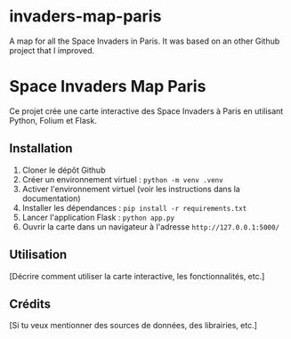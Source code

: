 # invaders-map-paris
A map for all the Space Invaders in Paris. It was based on an other Github project that I improved.

# Space Invaders Map Paris

Ce projet crée une carte interactive des Space Invaders à Paris en utilisant Python, Folium et Flask.

## Installation

1. Cloner le dépôt Github
2. Créer un environnement virtuel : `python -m venv .venv`
3. Activer l'environnement virtuel (voir les instructions dans la documentation)
4. Installer les dépendances : `pip install -r requirements.txt`
5. Lancer l'application Flask : `python app.py`
6. Ouvrir la carte dans un navigateur à l'adresse `http://127.0.0.1:5000/`

## Utilisation

[Décrire comment utiliser la carte interactive, les fonctionnalités, etc.]

## Crédits

[Si tu veux mentionner des sources de données, des librairies, etc.]
